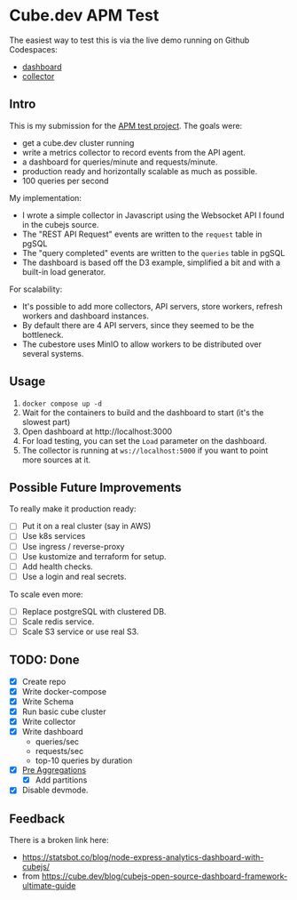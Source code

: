# Cube.dev APM Test

The easiest way to test this is via the live demo running on Github Codespaces:
- [dashboard](https://akvadrako-redesigned-yodel-jrx457649fj74v-3000.preview.app.github.dev/)
- [collector](https://akvadrako-redesigned-yodel-jrx457649fj74v-5000.preview.app.github.dev/)

## Intro

This is my submission for the [APM test project][apm]. The goals were:

- get a cube.dev cluster running
- write a metrics collector to record events from the API agent.
- a dashboard for queries/minute and requests/minute.
- production ready and horizontally scalable as much as possible.
- 100 queries per second

My implementation:
- I wrote a simple collector in Javascript using the Websocket API I found in the cubejs source.
- The "REST API Request" events are written to the `request` table in pgSQL
- The "query completed" events are written to the `queries` table in pgSQL
- The dashboard is based off the D3 example, simplified a bit and with a built-in load generator.

For scalability:
- It's possible to add more collectors, API servers, store workers, refresh workers and dashboard instances.
- By default there are 4 API servers, since they seemed to be the bottleneck.
- The cubestore uses MinIO to allow workers to be distributed over several systems.

[apm]: https://descriptive-reply-0b7.notion.site/APM-Test-Project-3955dc71b5564923b2dc380c75b49b0b

## Usage 

1. `docker compose up -d`
2. Wait for the containers to build and the dashboard to start (it's the slowest part)
2. Open dashboard at http://localhost:3000
3. For load testing, you can set the `Load` parameter on the dashboard.
4. The collector is running at `ws://localhost:5000` if you want to point more sources at it.

## Possible Future Improvements

To really make it production ready:

- [ ] Put it on a real cluster (say in AWS)
- [ ] Use k8s services
- [ ] Use ingress / reverse-proxy
- [ ] Use kustomize and terraform for setup.
- [ ] Add health checks.
- [ ] Use a login and real secrets.

To scale even more:

- [ ] Replace postgreSQL with clustered DB.
- [ ] Scale redis service.
- [ ] Scale S3 service or use real S3.

## TODO: Done

- [x] Create repo
- [x] Write docker-compose
- [x] Write Schema
- [x] Run basic cube cluster
- [x] Write collector
- [x] Write dashboard
    - queries/sec
    - requests/sec
    - top-10 queries by duration 
- [x] [Pre Aggregations](https://cube.dev/docs/schema/reference/pre-aggregations)
    - [x] Add partitions
- [x] Disable devmode.

## Feedback

There is a broken link here:

- https://statsbot.co/blog/node-express-analytics-dashboard-with-cubejs/
- from https://cube.dev/blog/cubejs-open-source-dashboard-framework-ultimate-guide


